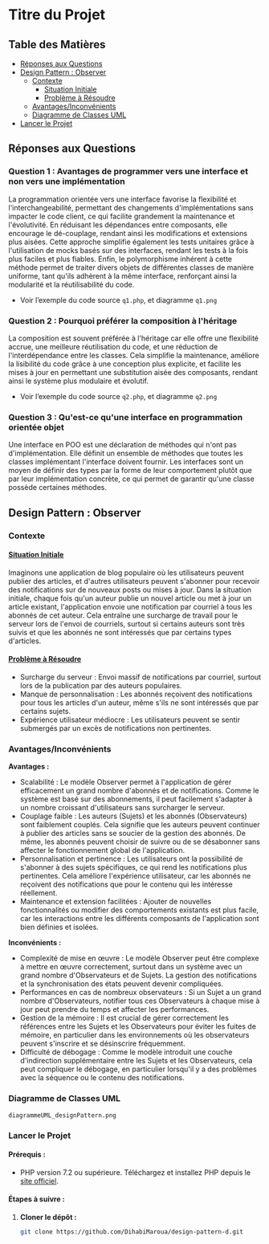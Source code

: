 # Titre du Projet

## Table des Matières
- [Réponses aux Questions](#réponses-aux-questions)
- [Design Pattern : Observer](#design-pattern-observer)
  - [Contexte](#contexte)
    - [Situation Initiale](#situation-initiale)
    - [Problème à Résoudre](#problème-à-résoudre)
  - [Avantages/Inconvénients](#avantagesinconvénients)
  - [Diagramme de Classes UML](#diagramme-de-classes-uml)
- [Lancer le Projet](#lancer-le-projet)

## Réponses aux Questions
### Question 1 : Avantages de programmer vers une interface et non vers une implémentation
La programmation orientée vers une interface favorise la flexibilité et l'interchangeabilité, permettant des changements d'implémentations sans impacter le code client, ce qui facilite grandement la maintenance et l'évolutivité. En réduisant les dépendances entre composants, elle encourage le dé-couplage, rendant ainsi les modifications et extensions plus aisées. Cette approche simplifie également les tests unitaires grâce à l'utilisation de mocks basés sur des interfaces, rendant les tests à la fois plus faciles et plus fiables. Enfin, le polymorphisme inhérent à cette méthode permet de traiter divers objets de différentes classes de manière uniforme, tant qu'ils adhèrent à la même interface, renforçant ainsi la modularité et la réutilisabilité du code. 
- Voir l’exemple du code source `q1.php`, et diagramme `q1.png`

### Question 2 : Pourquoi préférer la composition à l'héritage
La composition est souvent préférée à l'héritage car elle offre une flexibilité accrue, une meilleure réutilisation du code, et une réduction de l'interdépendance entre les classes. Cela simplifie la maintenance, améliore la lisibilité du code grâce à une conception plus explicite, et facilite les mises à jour en permettant une substitution aisée des composants, rendant ainsi le système plus modulaire et évolutif. 
- Voir l’exemple du code source `q2.php`, et diagramme `q2.png`

### Question 3 : Qu'est-ce qu'une interface en programmation orientée objet
Une interface en POO est une déclaration de méthodes qui n'ont pas d'implémentation. Elle définit un ensemble de méthodes que toutes les classes implémentant l'interface doivent fournir. Les interfaces sont un moyen de définir des types par la forme de leur comportement plutôt que par leur implémentation concrète, ce qui permet de garantir qu'une classe possède certaines méthodes.

## Design Pattern : Observer

### Contexte
#### [Situation Initiale](#situation-initiale)
Imaginons une application de blog populaire où les utilisateurs peuvent publier des articles, et d'autres utilisateurs peuvent s'abonner pour recevoir des notifications sur de nouveaux posts ou mises à jour. Dans la situation initiale, chaque fois qu'un auteur publie un nouvel article ou met à jour un article existant, l'application envoie une notification par courriel à tous les abonnés de cet auteur. Cela entraîne une surcharge de travail pour le serveur lors de l'envoi de courriels, surtout si certains auteurs sont très suivis et que les abonnés ne sont intéressés que par certains types d'articles.
#### [Problème à Résoudre](#problème-à-résoudre)
- Surcharge du serveur : Envoi massif de notifications par courriel, surtout lors de la publication par des auteurs populaires.
- Manque de personnalisation : Les abonnés reçoivent des notifications pour tous les articles d'un auteur, même s'ils ne sont intéressés que par certains sujets.
- Expérience utilisateur médiocre : Les utilisateurs peuvent se sentir submergés par un excès de notifications non pertinentes.



### Avantages/Inconvénients
**Avantages :**
- Scalabilité : Le modèle Observer permet à l'application de gérer efficacement un grand nombre d'abonnés et de notifications. Comme le système est basé sur des abonnements, il peut facilement s'adapter à un nombre croissant d'utilisateurs sans surcharger le serveur.
- Couplage faible : Les auteurs (Sujets) et les abonnés (Observateurs) sont faiblement couplés. Cela signifie que les auteurs peuvent continuer à publier des articles sans se soucier de la gestion des abonnés. De même, les abonnés peuvent choisir de suivre ou de se désabonner sans affecter le fonctionnement global de l'application.
- Personnalisation et pertinence : Les utilisateurs ont la possibilité de s'abonner à des sujets spécifiques, ce qui rend les notifications plus pertinentes. Cela améliore l'expérience utilisateur, car les abonnés ne reçoivent des notifications que pour le contenu qui les intéresse réellement.
- Maintenance et extension facilitées : Ajouter de nouvelles fonctionnalités ou modifier des comportements existants est plus facile, car les interactions entre les différents composants de l'application sont bien définies et isolées.


**Inconvénients :**
- Complexité de mise en œuvre : Le modèle Observer peut être complexe à mettre en œuvre correctement, surtout dans un système avec un grand nombre d'Observateurs et de Sujets. La gestion des notifications et la synchronisation des états peuvent devenir compliquées.
- Performances en cas de nombreux observateurs : Si un Sujet a un grand nombre d'Observateurs, notifier tous ces Observateurs à chaque mise à jour peut prendre du temps et affecter les performances.
- Gestion de la mémoire : Il est crucial de gérer correctement les références entre les Sujets et les Observateurs pour éviter les fuites de mémoire, en particulier dans les environnements où les observateurs peuvent s'inscrire et se désinscrire fréquemment.
- Difficulté de débogage : Comme le modèle introduit une couche d'indirection supplémentaire entre les Sujets et les Observateurs, cela peut compliquer le débogage, en particulier lorsqu'il y a des problèmes avec la séquence ou le contenu des notifications.


### Diagramme de Classes UML
`diagrammeUML_designPattern.png`

### Lancer le Projet
#### Prérequis :
- PHP version 7.2 ou supérieure. Téléchargez et installez PHP depuis le [site officiel](https://www.php.net/).

#### Étapes à suivre :
1. **Cloner le dépôt :**
   ```sh
   git clone https://github.com/DihabiMaroua/design-pattern-d.git
